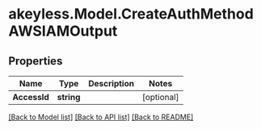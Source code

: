 # akeyless.Model.CreateAuthMethodAWSIAMOutput
## Properties

Name | Type | Description | Notes
------------ | ------------- | ------------- | -------------
**AccessId** | **string** |  | [optional] 

[[Back to Model list]](../README.md#documentation-for-models) [[Back to API list]](../README.md#documentation-for-api-endpoints) [[Back to README]](../README.md)

